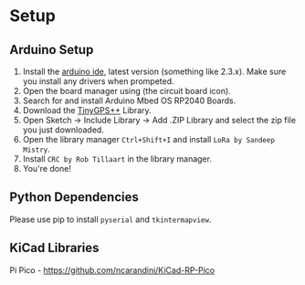 # Setup
## Arduino Setup
1. Install the [arduino ide](https://www.arduino.cc/en/software), latest version (something like 2.3.x). Make sure you install any drivers when prompeted.
2. Open the board manager using (the circuit board icon).
3. Search for and install Arduino Mbed OS RP2040 Boards.
4. Download the [TinyGPS++](https://github.com/mikalhart/TinyGPSPlus/archive/master.zip) Library.
5. Open Sketch -> Include Library -> Add .ZIP Library and select the zip file you just downloaded.
6. Open the library manager ```Ctrl+Shift+I``` and install ```LoRa by Sandeep Mistry```.
7. Install ```CRC by Rob Tillaart``` in the library manager.
8. You're done!
## Python Dependencies
Please use pip to install `pyserial` and `tkintermapview`.
## KiCad Libraries
Pi Pico - https://github.com/ncarandini/KiCad-RP-Pico